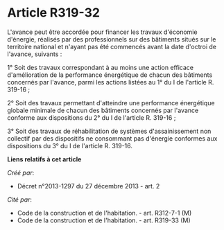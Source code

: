# Article R319-32

L'avance peut être accordée pour financer les travaux d'économie d'énergie, réalisés par des professionnels sur des bâtiments
situés sur le territoire national et n'ayant pas été commencés avant la date d'octroi de l'avance, suivants : 

1° Soit des travaux correspondant à au moins une action efficace d'amélioration de la performance énergétique de chacun des
bâtiments concernés par l'avance, parmi les actions listées au 1° du I de l'article R. 319-16 ; 

2° Soit des travaux permettant d'atteindre une performance énergétique globale minimale de chacun des bâtiments concernés par
l'avance conforme aux dispositions du 2° du I de l'article R. 319-16 ; 

3° Soit des travaux de réhabilitation de systèmes d'assainissement non collectif par des dispositifs ne consommant pas
d'énergie conformes aux dispositions du 3° du I de l'article R. 319-16.

**Liens relatifs à cet article**

_Créé par_:

  - Décret n°2013-1297 du 27 décembre 2013 - art. 2

_Cité par_:

  - Code de la construction et de l'habitation. - art. R312-7-1 (M)
  - Code de la construction et de l'habitation. - art. R319-33 (M)
